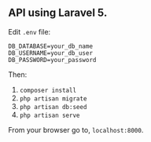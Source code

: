 ## API using Laravel 5.

Edit `.env` file:

```
DB_DATABASE=your_db_name
DB_USERNAME=your_db_user
DB_PASSWORD=your_password
```

Then:

1. `composer install`
2. `php artisan migrate`
3. `php artisan db:seed`
4. `php artisan serve`

From your browser go to, `localhost:8000`.